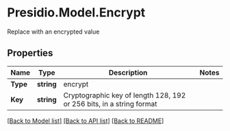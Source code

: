 # Presidio.Model.Encrypt
Replace with an encrypted value

## Properties

Name | Type | Description | Notes
------------ | ------------- | ------------- | -------------
**Type** | **string** | encrypt | 
**Key** | **string** | Cryptographic key of length 128, 192 or 256 bits, in a string format | 

[[Back to Model list]](../README.md#documentation-for-models) [[Back to API list]](../README.md#documentation-for-api-endpoints) [[Back to README]](../README.md)

